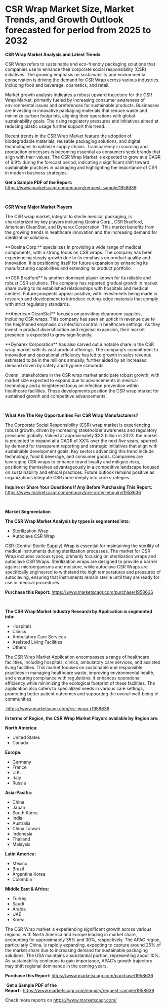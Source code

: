 <p><h1>CSR Wrap Market Size, Market Trends, and Growth Outlook forecasted for period from 2025 to 2032</h1></p><p><strong>CSR Wrap Market Analysis and Latest Trends</strong></p>
<p><p>CSR Wrap refers to sustainable and eco-friendly packaging solutions that companies use to enhance their corporate social responsibility (CSR) initiatives. The growing emphasis on sustainability and environmental conservation is driving the demand for CSR Wrap across various industries, including food and beverage, cosmetics, and retail.</p><p>Market growth analysis indicates a robust upward trajectory for the CSR Wrap Market, primarily fueled by increasing consumer awareness of environmental issues and preferences for sustainable products. Businesses are investing in innovative packaging materials that reduce waste and minimize carbon footprints, aligning their operations with global sustainability goals. The rising regulatory pressures and initiatives aimed at reducing plastic usage further support this trend.</p><p>Recent trends in the CSR Wrap Market feature the adoption of biodegradable materials, reusable packaging solutions, and digital technologies to optimize supply chains. Transparency in sourcing and production processes is becoming essential as consumers seek brands that align with their values. The CSR Wrap Market is expected to grow at a CAGR of 6.9% during the forecast period, indicating a significant shift toward sustainable practices in packaging and highlighting the importance of CSR in modern business strategies.</p></p>
<p><strong>Get a Sample PDF of the Report:&nbsp;</strong> <a href="https://www.marketscagr.com/enquiry/request-sample/1958636?utm_campaign=2565&utm_medium=2&utm_source=Github&utm_content=ia&utm_term=03032025&utm_id=csr-wrap">https://www.marketscagr.com/enquiry/request-sample/1958636</a></p>
<p>&nbsp;</p>
<p><strong>CSR Wrap Major Market Players</strong></p>
<p><p>The CSR wrap market, integral to sterile medical packaging, is characterized by key players including Qosina Corp., CSR Bradford, American CleanStat, and Dynarex Corporation. This market benefits from the growing trends in healthcare innovation and the increasing demand for sterilization solutions.</p><p>**Qosina Corp.** specializes in providing a wide range of medical components, with a strong focus on CSR wraps. The company has been experiencing steady growth due to its emphasis on product quality and innovation. It is positioning itself for future expansion by enhancing its manufacturing capabilities and extending its product portfolio.</p><p>**CSR Bradford** is another dominant player known for its reliable and robust CSR solutions. The company has reported gradual growth in market share owing to its established relationships with hospitals and medical centers. Future prospects appear positive, with investments being made in research and development to introduce cutting-edge materials that comply with strict regulatory standards.</p><p>**American CleanStat** focuses on providing cleanroom supplies, including CSR wraps. This company has seen an uptick in revenue due to the heightened emphasis on infection control in healthcare settings. As they invest in product diversification and regional expansion, their market presence is expected to grow significantly.</p><p>**Dynarex Corporation** has also carved out a notable share in the CSR wrap market with its vast product offerings. The company’s commitment to innovation and operational efficiency has led to growth in sales revenue, estimated to be in the millions annually, further aided by an increased demand driven by safety and hygiene standards.</p><p>Overall, stakeholders in the CSR wrap market anticipate robust growth, with market size expected to expand due to advancements in medical technology and a heightened focus on infection prevention within healthcare facilities. These developments position the CSR wrap market for sustained growth and competitive advancements.</p></p>
<p>&nbsp;</p>
<p><strong>What Are The Key Opportunities For CSR Wrap Manufacturers?</strong></p>
<p><p>The Corporate Social Responsibility (CSR) wrap market is experiencing robust growth, driven by increasing stakeholder awareness and regulatory pressures globally. Valued at approximately $XX billion in 2023, the market is projected to expand at a CAGR of XX% over the next five years, spurred by demand for transparent reporting and strategic initiatives that align with sustainable development goals. Key sectors advancing this trend include technology, food & beverage, and consumer goods. Companies are leveraging CSR wraps to enhance brand loyalty and mitigate risks, positioning themselves advantageously in a competitive landscape focused on sustainability and ethical practices. Future outlook remains positive as organizations integrate CSR more deeply into core strategies.</p></p>
<p><strong>Inquire or Share Your Questions If Any Before Purchasing This Report:</strong> <a href="https://www.marketscagr.com/enquiry/pre-order-enquiry/1958636?utm_campaign=2565&utm_medium=2&utm_source=Github&utm_content=ia&utm_term=03032025&utm_id=csr-wrap">https://www.marketscagr.com/enquiry/pre-order-enquiry/1958636</a></p>
<p>&nbsp;</p>
<p><strong>Market Segmentation</strong></p>
<p><strong>The CSR Wrap Market Analysis by types is segmented into:</strong></p>
<p><ul><li>Sterilization Wrap</li><li>Autoclave CSR Wrap</li></ul></p>
<p><p>CSR (Central Sterile Supply) Wrap is essential for maintaining the sterility of medical instruments during sterilization processes. The market for CSR Wrap includes various types, primarily focusing on sterilization wraps and autoclave CSR Wraps. Sterilization wraps are designed to provide a barrier against microorganisms and moisture, while autoclave CSR Wraps are specifically engineered to withstand the high temperatures and pressures of autoclaving, ensuring that instruments remain sterile until they are ready for use in medical procedures.</p></p>
<p><strong>Purchase this Report:&nbsp;</strong><a href="https://www.marketscagr.com/purchase/1958636?utm_campaign=2565&utm_medium=2&utm_source=Github&utm_content=ia&utm_term=03032025&utm_id=csr-wrap">https://www.marketscagr.com/purchase/1958636</a></p>
<p>&nbsp;</p>
<p><strong>The CSR Wrap Market Industry Research by Application is segmented into:</strong></p>
<p><ul><li>Hospitals</li><li>Clinics</li><li>Ambulatory Care Services</li><li>Assisted Living Facilities</li><li>Others</li></ul></p>
<p><p>The CSR Wrap Market Application encompasses a range of healthcare facilities, including hospitals, clinics, ambulatory care services, and assisted living facilities. This market focuses on sustainable and responsible practices in managing healthcare waste, improving environmental health, and ensuring compliance with regulations. It enhances operational efficiency while minimizing the ecological footprint of these facilities. The application also caters to specialized needs in various care settings, promoting better patient outcomes and supporting the overall well-being of communities.</p></p>
<p><a href="https://www.marketscagr.com/csr-wrap-r1958636?utm_campaign=2565&utm_medium=2&utm_source=Github&utm_content=ia&utm_term=03032025&utm_id=csr-wrap">&nbsp;https://www.marketscagr.com/csr-wrap-r1958636</a></p>
<p><strong>In terms of Region, the CSR Wrap Market Players available by Region are:</strong></p>
<p>
    <p> <strong> North America: </strong>
        <ul>
            <li>United States</li>
            <li>Canada</li>
        </ul>
        </p> 
    <p> <strong> Europe: </strong>
        <ul>
            <li>Germany</li>
            <li>France</li>
            <li>U.K.</li>
            <li>Italy</li>
            <li>Russia</li>
        </ul>
        </p> 
    <p> <strong> Asia-Pacific: </strong>
        <ul>
            <li>China</li>
            <li>Japan</li>
            <li>South Korea</li>
            <li>India</li>
            <li>Australia</li>
            <li>China Taiwan</li>
            <li>Indonesia</li>
            <li>Thailand</li>
            <li>Malaysia</li>
        </ul>
        </p> 
    <p> <strong> Latin America: </strong>
        <ul>
            <li>Mexico</li>
            <li>Brazil</li>
            <li>Argentina Korea</li>
            <li>Colombia</li>
        </ul>
        </p> 
    <p> <strong> Middle East & Africa: </strong>
        <ul>
            <li>Turkey</li>
            <li>Saudi</li>
            <li>Arabia</li>
            <li>UAE</li>
            <li>Korea</li>
        </ul>
    </p>
    </p>
<p><p>The CSR Wrap market is experiencing significant growth across various regions, with North America and Europe leading in market share, accounting for approximately 35% and 30%, respectively. The APAC region, particularly China, is rapidly expanding, expecting to capture around 25% of the market share due to increasing demand for sustainable packaging solutions. The USA maintains a substantial portion, representing about 10%. As sustainability continues to gain importance, APAC’s growth trajectory may shift regional dominance in the coming years.</p></p>
<p><strong>Purchase this Report: </strong><a href="https://www.marketscagr.com/purchase/1958636?utm_campaign=2565&utm_medium=2&utm_source=Github&utm_content=ia&utm_term=03032025&utm_id=csr-wrap">https://www.marketscagr.com/purchase/1958636</a></p>
<p>&nbsp;<strong>Get a Sample PDF of the Report:&nbsp;&nbsp;</strong><a href="https://www.marketscagr.com/enquiry/request-sample/1958636?utm_campaign=2565&utm_medium=2&utm_source=Github&utm_content=ia&utm_term=03032025&utm_id=csr-wrap">https://www.marketscagr.com/enquiry/request-sample/1958636</a></p>
<p><strong></strong></p>
<p>Check more reports on <a href="https://www.marketscagr.com/?utm_campaign=2565&utm_medium=2&utm_source=Github&utm_content=ia&utm_term=03032025&utm_id=csr-wrap">https://www.marketscagr.com/</a></p>